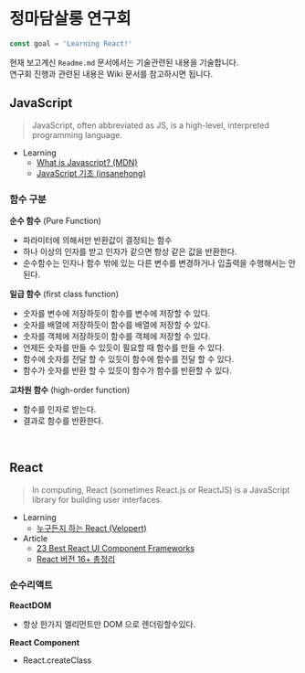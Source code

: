 # 정마담살롱 연구회
```js
const goal = 'Learning React!'
```

현재 보고계신 `Readme.md` 문서에서는 기술관련된 내용을 기술합니다.  
연구회 진행과 관련된 내용은 Wiki 문서를 참고하시면 됩니다.

## JavaScript
> JavaScript, often abbreviated as JS, is a high-level, interpreted programming language.

 - Learning
   - [What is Javascript? (MDN)](https://developer.mozilla.org/ko/docs/Learn/JavaScript/First_steps/What_is_JavaScript)
   - [JavaScript 기초 (insanehong)](http://insanehong.kr/category/javascript/)

### 함수 구분
**순수 함수** (Pure Function)
 - 파라미터에 의해서만 반환값이 결정되는 함수
 - 하나 이상의 인자를 받고 인자가 같으면 항상 같은 값을 반환한다.
 - 순수함수는 인자나 함수 밖에 있는 다른 변수를 변경하거나 입출력을 수행해서는 안된다.

**일급 함수** (first class function)
 - 숫자를 변수에 저장하듯이 함수를 변수에 저장할 수 있다.
 - 숫자를 배열에 저장하듯이 함수를 배열에 저장할 수 있다.
 - 숫자를 객체에 저장하듯이 함수를 객체에 저장할 수 있다.
 - 언제든 숫자를 만들 수 있듯이 필요할 때 함수를 만들 수 있다.
 - 함수에 숫자를 전달 할 수 있듯이 함수에 함수를 전달 할 수 있다.
 - 함수가 숫자를 반환 할 수 있듯이 함수가 함수를 반환할 수 있다.

**고차원 함수** (high-order function)
 - 함수를 인자로 받는다.
 - 결과로 함수를 반환한다.

<br>

## React
> In computing, React (sometimes React.js or ReactJS) is a JavaScript library for building user interfaces.

 - Learning
   - [누구든지 하는 React (Velopert)](https://velopert.com/3613)
 - Article
   - [23 Best React UI Component Frameworks](https://hackernoon.com/23-best-react-ui-component-libraries-and-frameworks-250a81b2ac42)
   - [React 버전 16+ 총정리](https://www.vobour.com/%EB%A6%AC%EC%95%A1%ED%8A%B8-react-%EB%B2%84%EC%A0%84-16-%EC%B4%9D%EC%A0%95%EB%A6%AC)

### 순수리액트
**ReactDOM**
 - 항상 한가지 엘리먼트만 DOM 으로 렌더링할수있다.

**React Component**
 - React.createClass